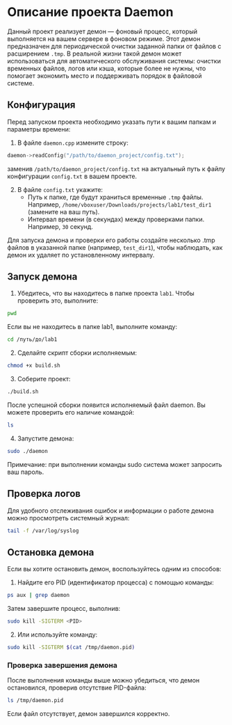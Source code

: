 # Описание проекта Daemon

Данный проект реализует демон — фоновый процесс, который выполняется на вашем сервере в фоновом режиме. Этот демон предназначен для периодической очистки заданной папки от файлов с расширением `.tmp`. В реальной жизни такой демон может использоваться для автоматического обслуживания системы: очистки временных файлов, логов или кэша, которые более не нужны, что помогает экономить место и поддерживать порядок в файловой системе.

## Конфигурация

Перед запуском проекта необходимо указать пути к вашим папкам и параметры времени:

1. В файле `daemon.cpp` измените строку:
```cpp
daemon->readConfig("/path/to/daemon_project/config.txt");
```
заменив `/path/to/daemon_project/config.txt` на актуальный путь к файлу конфигурации `config.txt` в вашем проекте.

2. В файле `config.txt` укажите:
   - Путь к папке, где будут храниться временные `.tmp` файлы. Например, `/home/vboxuser/Downloads/projects/lab1/test_dir1` (замените на ваш путь).
   - Интервал времени (в секундах) между проверками папки. Например, `30` секунд.

Для запуска демона и проверки его работы создайте несколько .tmp файлов в указанной папке (например, `test_dir1`), чтобы наблюдать, как демон их удаляет по установленному интервалу.

## Запуск демона

1. Убедитесь, что вы находитесь в папке проекта `lab1`. Чтобы проверить это, выполните:
```bash
pwd
```
Если вы не находитесь в папке lab1, выполните команду:
```bash
cd /путь/до/lab1
```

2. Сделайте скрипт сборки исполняемым:
```bash
chmod +x build.sh
```

3. Соберите проект:
```bash
./build.sh
```
После успешной сборки появится исполняемый файл daemon. Вы можете проверить его наличие командой:
```bash
ls
```

4. Запустите демона:
```bash
sudo ./daemon
```
Примечание: при выполнении команды sudo система может запросить ваш пароль.

## Проверка логов

Для удобного отслеживания ошибок и информации о работе демона можно просмотреть системный журнал:
```bash
tail -f /var/log/syslog
```

## Остановка демона

Если вы хотите остановить демон, воспользуйтесь одним из способов:
1. Найдите его PID (идентификатор процесса) с помощью команды:
```bash
ps aux | grep daemon
```
Затем завершите процесс, выполнив:
```bash
sudo kill -SIGTERM <PID>
```

2. Или используйте команду:
```bash
sudo kill -SIGTERM $(cat /tmp/daemon.pid)
```

### Проверка завершения демона

После выполнения команды выше можно убедиться, что демон остановился, проверив отсутствие PID-файла:
```bash
ls /tmp/daemon.pid
```
Если файл отсутствует, демон завершился корректно.
